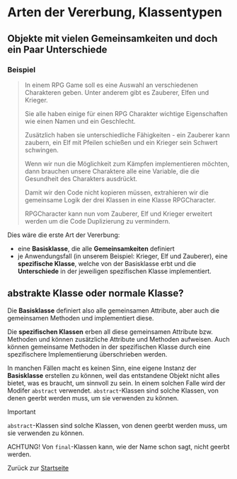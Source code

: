 # Arten der Vererbung, Klassentypen

## Objekte mit vielen Gemeinsamkeiten und doch ein Paar Unterschiede

### Beispiel

> In einem RPG Game soll es eine Auswahl an verschiedenen Charakteren geben. Unter anderem gibt es Zauberer, Elfen und Krieger.
> 
> Sie alle haben einige für einen RPG Charakter wichtige Eigenschaften wie einen Namen und ein Geschlecht. 
> 
> Zusätzlich haben sie unterschiedliche Fähigkeiten - ein Zauberer kann zaubern, ein Elf mit Pfeilen schießen und ein Krieger sein Schwert schwingen.
>
> Wenn wir nun die Möglichkeit zum Kämpfen implementieren möchten, dann brauchen unsere Charaktere alle eine Variable, die die Gesundheit des Charakters ausdrückt.
>
> Damit wir den Code nicht kopieren müssen, extrahieren wir die gemeinsame Logik der drei Klassen in eine Klasse RPGCharacter.
>
> RPGCharacter kann nun vom Zauberer, Elf und Krieger erweitert werden um die Code Duplizierung zu vermindern.

Dies wäre die erste Art der Vererbung:
- eine **Basisklasse**, die alle **Gemeinsamkeiten** definiert
- je Anwendungsfall (in unserem Beispiel: Krieger, Elf und Zauberer), eine **spezifische Klasse**, welche von der Basisklasse erbt und die **Unterschiede** in der jeweiligen spezifischen Klasse implementiert.

## abstrakte Klasse oder normale Klasse?

Die **Basisklasse** definiert also alle gemeinsamen Attribute, aber auch die gemeinsamen Methoden und implementiert diese. 

Die **spezifischen Klassen** erben all diese gemeinsamen Attribute bzw. Methoden und können zusätzliche Attribute und Methoden aufweisen. Auch können gemeinsame Methoden in der spezifischen Klasse durch eine spezifischere Implementierung überschrieben werden.

In manchen Fällen macht es keinen Sinn, eine eigene Instanz der **Basisklasse** erstellen zu können, weil das entstandene Objekt nicht alles bietet, was es braucht, um sinnvoll zu sein. In einem solchen Falle wird der Modifer `abstract` verwendet. `abstract`-Klassen sind solche Klassen, von denen geerbt werden muss, um sie verwenden zu können. 

> [!IMPORTANT]
> `abstract`-Klassen sind solche Klassen, von denen geerbt werden muss, um sie verwenden zu können. 
>
> ACHTUNG! Von `final`-Klassen kann, wie der Name schon sagt, nicht geerbt werden.

Zurück zur [Startseite](README.md)